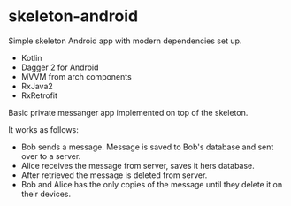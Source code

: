 # skeleton-android
Simple skeleton Android app with modern dependencies set up.
- Kotlin
- Dagger 2 for Android
- MVVM from arch components
- RxJava2
- RxRetrofit

Basic private messanger app implemented on top of the skeleton.

It works as follows:
- Bob sends a message. Message is saved to Bob's database and sent over to a server.
- Alice receives the message from server, saves it hers database.
- After retrieved the message is deleted from server.
- Bob and Alice has the only copies of the message until they delete it on their devices.
